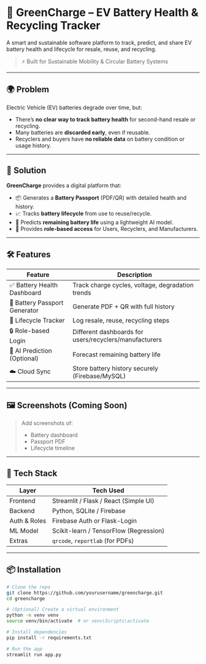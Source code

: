 # 🔋 GreenCharge – EV Battery Health & Recycling Tracker

A smart and sustainable software platform to track, predict, and share EV battery health and lifecycle for resale, reuse, and recycling.  

> ⚡ Built for Sustainable Mobility & Circular Battery Systems

---

## 🌍 Problem

Electric Vehicle (EV) batteries degrade over time, but:
- There’s **no clear way to track battery health** for second-hand resale or recycling.
- Many batteries are **discarded early**, even if reusable.
- Recyclers and buyers have **no reliable data** on battery condition or usage history.

---

## 🎯 Solution

**GreenCharge** provides a digital platform that:
- 📦 Generates a **Battery Passport** (PDF/QR) with detailed health and history.
- 📈 Tracks **battery lifecycle** from use to reuse/recycle.
- 🧠 Predicts **remaining battery life** using a lightweight AI model.
- 🔐 Provides **role-based access** for Users, Recyclers, and Manufacturers.

---

## 🛠️ Features

| Feature | Description |
|--------|-------------|
| ✅ Battery Health Dashboard | Track charge cycles, voltage, degradation trends |
| 📄 Battery Passport Generator | Generate PDF + QR with full history |
| 🔁 Lifecycle Tracker | Log resale, reuse, recycling steps |
| 🔒 Role-based Login | Different dashboards for users/recyclers/manufacturers |
| 🤖 AI Prediction (Optional) | Forecast remaining battery life |
| ☁️ Cloud Sync | Store battery history securely (Firebase/MySQL) |

---

## 🖼️ Screenshots (Coming Soon)

> Add screenshots of:  
> - Battery dashboard  
> - Passport PDF  
> - Lifecycle timeline  

---

## 🚀 Tech Stack

| Layer | Tech Used |
|-------|-----------|
| Frontend | Streamlit / Flask / React (Simple UI) |
| Backend | Python, SQLite / Firebase |
| Auth & Roles | Firebase Auth or Flask-Login |
| ML Model | Scikit-learn / TensorFlow (Regression) |
| Extras | `qrcode`, `reportlab` (for PDFs) |

---

## 📦 Installation

```bash
# Clone the repo
git clone https://github.com/yourusername/greencharge.git
cd greencharge

# (Optional) Create a virtual environment
python -m venv venv
source venv/bin/activate  # or venv\Scripts\activate

# Install dependencies
pip install -r requirements.txt

# Run the app
streamlit run app.py
